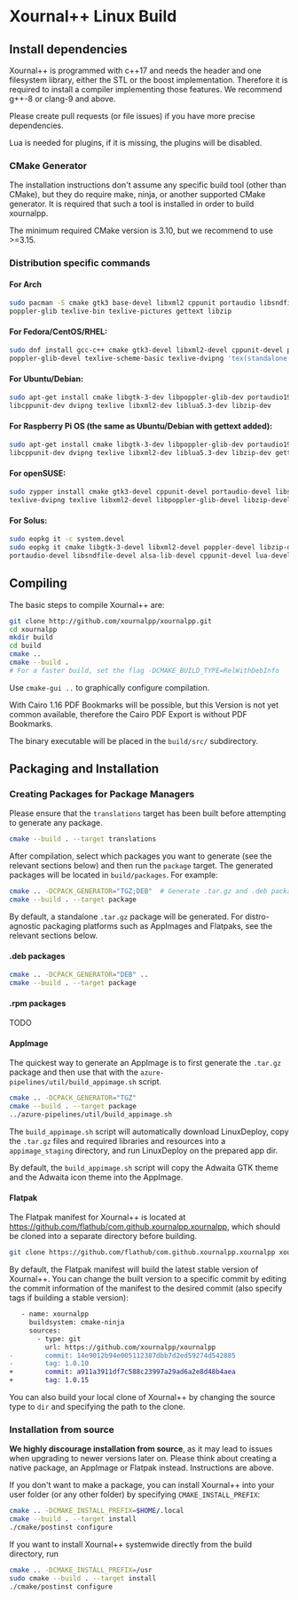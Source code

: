 # Xournal++ Linux Build

## Install dependencies

Xournal++ is programmed with c++17 and needs the <optional> header and one filesystem library, either the STL or the boost implementation.
Therefore it is required to install a compiler implementing those features.
We recommend g++-8 or clang-9 and above.

Please create pull requests (or file issues) if you have more precise dependencies.

Lua is needed for plugins, if it is missing, the plugins will be disabled.


### CMake Generator

The installation instructions don't assume any specific build tool (other than CMake), 
but they do require make, ninja, or another supported CMake generator. It is required 
that such a tool is installed in order to build xournalpp.

The minimum required CMake version is 3.10, but we recommend to use >=3.15.

### Distribution specific commands

#### For Arch
```bash
sudo pacman -S cmake gtk3 base-devel libxml2 cppunit portaudio libsndfile \
poppler-glib texlive-bin texlive-pictures gettext libzip
```

#### For Fedora/CentOS/RHEL:
```bash
sudo dnf install gcc-c++ cmake gtk3-devel libxml2-devel cppunit-devel portaudio-devel libsndfile-devel \
poppler-glib-devel texlive-scheme-basic texlive-dvipng 'tex(standalone.cls)' gettext libzip-devel
```

#### For Ubuntu/Debian:
````bash
sudo apt-get install cmake libgtk-3-dev libpoppler-glib-dev portaudio19-dev libsndfile-dev \
libcppunit-dev dvipng texlive libxml2-dev liblua5.3-dev libzip-dev
````

#### For Raspberry Pi OS (the same as Ubuntu/Debian with gettext added):
````bash
sudo apt-get install cmake libgtk-3-dev libpoppler-glib-dev portaudio19-dev libsndfile-dev \
libcppunit-dev dvipng texlive libxml2-dev liblua5.3-dev libzip-dev gettext
````

#### For openSUSE:
```bash
sudo zypper install cmake gtk3-devel cppunit-devel portaudio-devel libsndfile-devel \
texlive-dvipng texlive libxml2-devel libpoppler-glib-devel libzip-devel
```

#### For Solus:
```bash
sudo eopkg it -c system.devel
sudo eopkg it cmake libgtk-3-devel libxml2-devel poppler-devel libzip-devel \
portaudio-devel libsndfile-devel alsa-lib-devel cppunit-devel lua-devel
```

## Compiling

The basic steps to compile Xournal++ are:

```bash
git clone http://github.com/xournalpp/xournalpp.git
cd xournalpp
mkdir build
cd build
cmake ..
cmake --build .
# For a faster build, set the flag -DCMAKE_BUILD_TYPE=RelWithDebInfo
```

Use `cmake-gui ..` to graphically configure compilation.

With Cairo 1.16 PDF Bookmarks will be possible, but this Version is not yet
common available, therefore the Cairo PDF Export is without PDF Bookmarks.

The binary executable will be placed in the `build/src/` subdirectory.

## Packaging and Installation

### Creating Packages for Package Managers

Please ensure that the `translations` target has been built before
attempting to generate any package.
```bash
cmake --build . --target translations
```

After compilation, select which packages you want to generate (see the relevant
sections below) and then run the `package` target. The generated packages will
be located in `build/packages`. For example:

```bash
cmake .. -DCPACK_GENERATOR="TGZ;DEB"  # Generate .tar.gz and .deb packages
cmake --build . --target package
```

By default, a standalone `.tar.gz` package will be generated. For
distro-agnostic packaging platforms such as AppImages and Flatpaks, see the
relevant sections below.

#### .deb packages

```bash
cmake .. -DCPACK_GENERATOR="DEB" ..
cmake --build . --target package
```

#### .rpm packages

TODO

#### AppImage

The quickest way to generate an AppImage is to first generate the `.tar.gz`
package and then use that with the `azure-pipelines/util/build_appimage.sh`
script.

```bash
cmake .. -DCPACK_GENERATOR="TGZ"
cmake --build . --target package
../azure-pipelines/util/build_appimage.sh
```

The `build_appimage.sh` script will automatically download LinuxDeploy, copy the
`.tar.gz` files and required libraries and resources into a `appimage_staging`
directory, and run LinuxDeploy on the prepared app dir.

By default, the `build_appimage.sh` script will copy the Adwaita GTK theme and
the Adwaita icon theme into the AppImage.

#### Flatpak

The Flatpak manifest for Xournal++ is located at
https://github.com/flathub/com.github.xournalpp.xournalpp, which should be
cloned into a separate directory before building.

```bash
git clone https://github.com/flathub/com.github.xournalpp.xournalpp xournalpp-flatpak
```

By default, the Flatpak manifest will build the latest stable version of
Xournal++. You can change the built version to a specific commit by editing the
commit information of the manifest to the desired commit (also specify tags if
building a stable version):

```diff
   - name: xournalpp
     buildsystem: cmake-ninja
     sources:
       - type: git
         url: https://github.com/xournalpp/xournalpp
-        commit: 14e9012b94e005112387dbb7d2ed59274d542885
-        tag: 1.0.10
+        commit: a911a3911df7c588c23997a29ad6a2e8d48b4aea
+        tag: 1.0.15
```

You can also build your local clone of Xournal++ by changing the source type to
`dir` and specifying the path to the clone.

### Installation from source

__We highly discourage installation from source__, as it may lead to issues when
upgrading to newer versions later on. Please think about creating a native
package, an AppImage or Flatpak instead. Instructions are above.

If you don't want to make a package, you can install Xournal++ into your user
folder (or any other folder) by specifying `CMAKE_INSTALL_PREFIX`:

```bash
cmake .. -DCMAKE_INSTALL_PREFIX=$HOME/.local
cmake --build . --target install
./cmake/postinst configure
```

If you want to install Xournal++ systemwide directly from the build directory, run

```bash
cmake .. -DCMAKE_INSTALL_PREFIX=/usr
sudo cmake --build . --target install
./cmake/postinst configure
```
